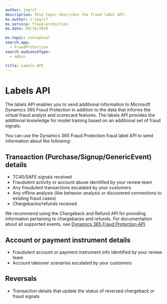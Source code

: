 ```yaml
---
author: jegrif
description: This topic describes the fraud label API.
ms.author: v-jegrif
ms.service: fraud-protection
ms.date: 09/14/2019

ms.topic: conceptual
search.app: 
  - FraudProtection
search.audienceType:
  - admin

title: Labels API
---
```


# Labels API

The labels API enables you to send additional information to Microsoft Dynamics 365 Fraud Protection in addition to the data that informs the virtual fraud analyst and scorecard features. The labels API provides the additional knowledge for model training based on an additional set of fraud signals.  

You can use the Dynamics 365 Fraud Protection fraud label API to send information about the following: 

## Transaction (Purchase/Signup/GenericEvent) details 
- TC40/SAFE signals received 
- Fraudulent activity or account abuse identified by your review team 
- Any fraudulent transactions escalated by your customers 
- Any offline analysis (like behavior analysis or discovered connections to existing fraud cases) 
- Chargebacks/refunds received 

We recommend using the Chargeback and Refund API for providing information pertaining to chargebacks and refunds. For documentation about all supported events, see <a href="https://go.microsoft.com/fwlink/?linkid=2084942">Dynamics 365 Fraud Protection API</a>.

## Account or payment instrument details 
- Fraudulent account or payment instrument info identified by your review team 
- Account takeover scenarios escalated by your customers 

## Reversals 
- Transaction details that update the status of reversed chargeback or fraud signals 

 
